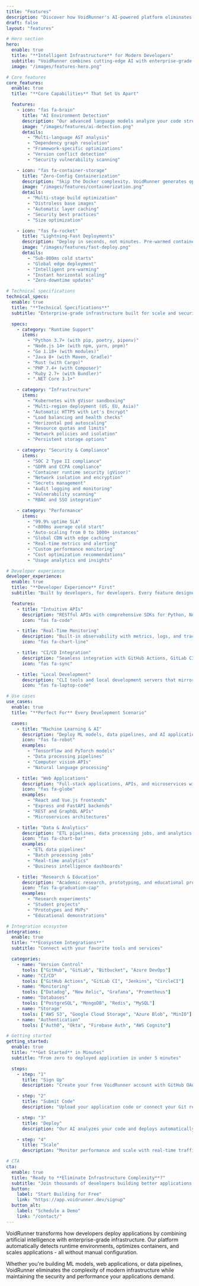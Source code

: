 ```yaml
---
title: "Features"
description: "Discover how VoidRunner's AI-powered platform eliminates infrastructure complexity and accelerates your development workflow."
draft: false
layout: "features"

# Hero section
hero:
  enable: true
  title: "**Intelligent Infrastructure** for Modern Developers"
  subtitle: "VoidRunner combines cutting-edge AI with enterprise-grade infrastructure to deliver the ultimate developer experience."
  image: "/images/features-hero.png"

# Core features
core_features:
  enable: true
  title: "**Core Capabilities** That Set Us Apart"

  features:
    - icon: "fas fa-brain"
      title: "AI Environment Detection"
      description: "Our advanced language models analyze your code structure, imports, and dependencies to automatically detect the optimal runtime environment. No more manual Dockerfile creation or dependency hunting."
      image: "/images/features/ai-detection.png"
      details:
        - "Multi-language AST analysis"
        - "Dependency graph resolution"
        - "Framework-specific optimizations"
        - "Version conflict detection"
        - "Security vulnerability scanning"

    - icon: "fas fa-container-storage"
      title: "Zero-Config Containerization"
      description: "Skip the Docker complexity. VoidRunner generates optimized, secure containers automatically with multi-stage builds, minimal attack surfaces, and production-ready configurations."
      image: "/images/features/containerization.png"
      details:
        - "Multi-stage build optimization"
        - "Distroless base images"
        - "Automatic layer caching"
        - "Security best practices"
        - "Size optimization"

    - icon: "fas fa-rocket"
      title: "Lightning-Fast Deployments"
      description: "Deploy in seconds, not minutes. Pre-warmed containers, intelligent caching, and global edge distribution deliver sub-second cold starts and instant scaling."
      image: "/images/features/fast-deploy.png"
      details:
        - "Sub-800ms cold starts"
        - "Global edge deployment"
        - "Intelligent pre-warming"
        - "Instant horizontal scaling"
        - "Zero-downtime updates"

# Technical specifications
technical_specs:
  enable: true
  title: "**Technical Specifications**"
  subtitle: "Enterprise-grade infrastructure built for scale and security"

  specs:
    - category: "Runtime Support"
      items:
        - "Python 3.7+ (with pip, poetry, pipenv)"
        - "Node.js 14+ (with npm, yarn, pnpm)"
        - "Go 1.18+ (with modules)"
        - "Java 8+ (with Maven, Gradle)"
        - "Rust (with Cargo)"
        - "PHP 7.4+ (with Composer)"
        - "Ruby 2.7+ (with Bundler)"
        - ".NET Core 3.1+"

    - category: "Infrastructure"
      items:
        - "Kubernetes with gVisor sandboxing"
        - "Multi-region deployment (US, EU, Asia)"
        - "Automatic HTTPS with Let's Encrypt"
        - "Load balancing and health checks"
        - "Horizontal pod autoscaling"
        - "Resource quotas and limits"
        - "Network policies and isolation"
        - "Persistent storage options"

    - category: "Security & Compliance"
      items:
        - "SOC 2 Type II compliance"
        - "GDPR and CCPA compliance"
        - "Container runtime security (gVisor)"
        - "Network isolation and encryption"
        - "Secrets management"
        - "Audit logging and monitoring"
        - "Vulnerability scanning"
        - "RBAC and SSO integration"

    - category: "Performance"
      items:
        - "99.9% uptime SLA"
        - "<800ms average cold start"
        - "Auto-scaling from 0 to 1000+ instances"
        - "Global CDN with edge caching"
        - "Real-time metrics and alerting"
        - "Custom performance monitoring"
        - "Cost optimization recommendations"
        - "Usage analytics and insights"

# Developer experience
developer_experience:
  enable: true
  title: "**Developer Experience** First"
  subtitle: "Built by developers, for developers. Every feature designed to eliminate friction and accelerate delivery."

  features:
    - title: "Intuitive APIs"
      description: "RESTful APIs with comprehensive SDKs for Python, Node.js, Go, and more. Detailed documentation with interactive examples."
      icon: "fas fa-code"

    - title: "Real-Time Monitoring"
      description: "Built-in observability with metrics, logs, and traces. Custom dashboards and alerting for proactive monitoring."
      icon: "fas fa-chart-line"

    - title: "CI/CD Integration"
      description: "Seamless integration with GitHub Actions, GitLab CI, and other popular CI/CD platforms. Deploy on every commit."
      icon: "fas fa-sync"

    - title: "Local Development"
      description: "CLI tools and local development servers that mirror production environments. Test locally, deploy globally."
      icon: "fas fa-laptop-code"

# Use cases
use_cases:
  enable: true
  title: "**Perfect For** Every Development Scenario"

  cases:
    - title: "Machine Learning & AI"
      description: "Deploy ML models, data pipelines, and AI applications with automatic GPU provisioning and dependency management."
      icon: "fas fa-robot"
      examples:
        - "TensorFlow and PyTorch models"
        - "Data processing pipelines"
        - "Computer vision APIs"
        - "Natural language processing"

    - title: "Web Applications"
      description: "Full-stack applications, APIs, and microservices with automatic scaling and load balancing."
      icon: "fas fa-globe"
      examples:
        - "React and Vue.js frontends"
        - "Express and FastAPI backends"
        - "REST and GraphQL APIs"
        - "Microservices architectures"

    - title: "Data & Analytics"
      description: "ETL pipelines, data processing jobs, and analytics dashboards with automatic resource scaling."
      icon: "fas fa-chart-bar"
      examples:
        - "ETL data pipelines"
        - "Batch processing jobs"
        - "Real-time analytics"
        - "Business intelligence dashboards"

    - title: "Research & Education"
      description: "Academic research, prototyping, and educational projects with generous free tiers and academic discounts."
      icon: "fas fa-graduation-cap"
      examples:
        - "Research experiments"
        - "Student projects"
        - "Prototypes and MVPs"
        - "Educational demonstrations"

# Integration ecosystem
integrations:
  enable: true
  title: "**Ecosystem Integrations**"
  subtitle: "Connect with your favorite tools and services"

  categories:
    - name: "Version Control"
      tools: ["GitHub", "GitLab", "Bitbucket", "Azure DevOps"]
    - name: "CI/CD"
      tools: ["GitHub Actions", "GitLab CI", "Jenkins", "CircleCI"]
    - name: "Monitoring"
      tools: ["Datadog", "New Relic", "Grafana", "Prometheus"]
    - name: "Databases"
      tools: ["PostgreSQL", "MongoDB", "Redis", "MySQL"]
    - name: "Storage"
      tools: ["AWS S3", "Google Cloud Storage", "Azure Blob", "MinIO"]
    - name: "Authentication"
      tools: ["Auth0", "Okta", "Firebase Auth", "AWS Cognito"]

# Getting started
getting_started:
  enable: true
  title: "**Get Started** in Minutes"
  subtitle: "From zero to deployed application in under 5 minutes"

  steps:
    - step: "1"
      title: "Sign Up"
      description: "Create your free VoidRunner account with GitHub OAuth or email"

    - step: "2"
      title: "Submit Code"
      description: "Upload your application code or connect your Git repository"

    - step: "3"
      title: "Deploy"
      description: "Our AI analyzes your code and deploys automatically"

    - step: "4"
      title: "Scale"
      description: "Monitor performance and scale with real-time traffic"

# CTA
cta:
  enable: true
  title: "Ready to **Eliminate Infrastructure Complexity**?"
  subtitle: "Join thousands of developers building better applications with VoidRunner"
  button:
    label: "Start Building for Free"
    link: "https://app.voidrunner.dev/signup"
  button_alt:
    label: "Schedule a Demo"
    link: "/contact/"
---
```


VoidRunner transforms how developers deploy applications by combining artificial intelligence with enterprise-grade infrastructure. Our platform automatically detects runtime environments, optimizes containers, and scales applications - all without manual configuration.

Whether you're building ML models, web applications, or data pipelines, VoidRunner eliminates the complexity of modern infrastructure while maintaining the security and performance your applications demand.
